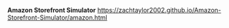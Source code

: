 **Amazon Storefront Simulator**
https://zachtaylor2002.github.io/Amazon-Storefront-Simulator/amazon.html
